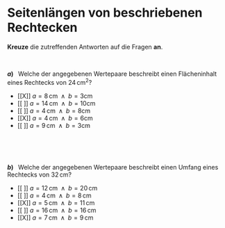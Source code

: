 <!--
version:  0.0.1

language: de

@style
input {
    text-align: center;
}

.flex-container {
    display: flex;
    flex-wrap: wrap;
    align-items: stretch;
    gap: 20px;
}

.flex-child {
    flex: 1;
    min-width: 350px;
    margin-right: 20px;
}

@media (max-width: 400px) {
    .flex-child {
        flex: 100%;
        margin-right: 0;
    }
}
@end

formula: \carry   \textcolor{red}{\scriptsize #1}
formula: \digit   \rlap{\carry{#1}}\phantom{#2}#2
formula: \permil  \text{‰}

import: https://raw.githubusercontent.com/LiaTemplates/Tikz-Jax/main/README.md

script: https://cdn.jsdelivr.net/gh/LiaTemplates/Tikz-Jax@main/dist/index.js


tags: Einheiten, Rechteck, Länge, Fläche, leicht, niedrig, Angeben

comment: Welche Wertepaare passen zum beschriebenen Rechteck?

author: Martin Lommatzsch

-->




# Seitenlängen von beschriebenen Rechtecken


**Kreuze** die zutreffenden Antworten auf die Fragen **an**.

<br>

<section class="flex-container">

<div class="flex-child">

__$a)\;\;$__ Welche der angegebenen Wertepaare beschreibt einen Flächeninhalt eines Rechtecks von $24\,$cm$^2$?


- [[X]] $a=8\,$cm$\;\;\wedge\;\; b=3$cm
- [[ ]] $a=14\,$cm$\;\;\wedge\;\; b=10$cm
- [[ ]] $a=4\,$cm$\;\;\wedge\;\; b=8$cm
- [[X]] $a=4\,$cm$\;\;\wedge\;\; b=6$cm
- [[ ]] $a=9\,$cm$\;\;\wedge\;\; b=3$cm

<br>
<br>
<br>

</div>


<div class="flex-child">

__$b)\;\;$__ Welche der angegebenen Wertepaare beschreibt einen Umfang eines Rechtecks von $32\,$cm?


- [[ ]] $a=12\,$cm$\;\;\wedge\;\; b=20\,$cm
- [[ ]] $a=4\,$cm$\;\;\wedge\;\; b=8\,$cm
- [[X]] $a=5\,$cm$\;\;\wedge\;\; b=11\,$cm
- [[ ]] $a=16\,$cm$\;\;\wedge\;\; b=16\,$cm
- [[X]] $a=7\,$cm$\;\;\wedge\;\; b=9\,$cm


<br>
<br>
<br>

</div>

</section>




<br>
<br>
<br>
<br>
<br>